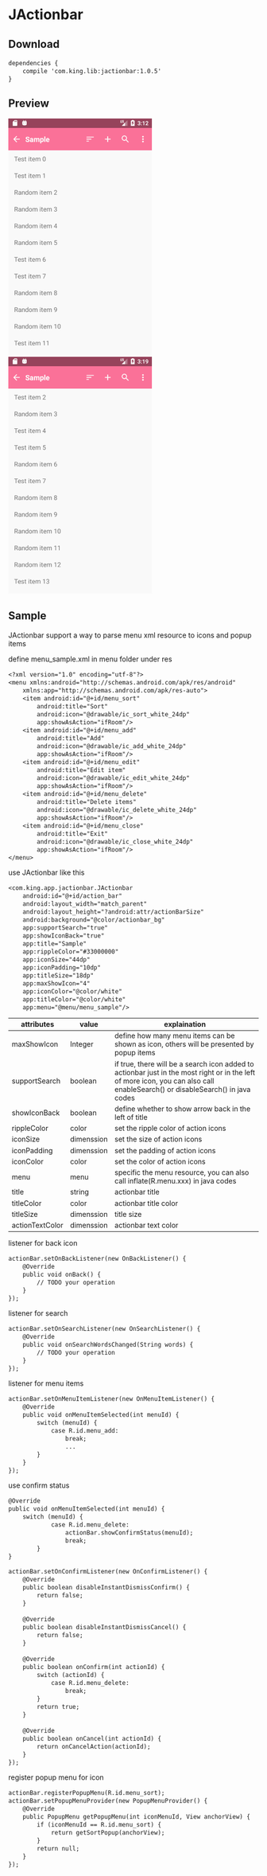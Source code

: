 # JActionbar

## Download

```
dependencies {
    compile 'com.king.lib:jactionbar:1.0.5'
}
```

## Preview

![](media/preview1.gif)    ![](media/preview2.gif)

## Sample

JActionbar support a way to parse menu xml resource to icons and popup items

define menu_sample.xml in menu folder under res

```
<?xml version="1.0" encoding="utf-8"?>
<menu xmlns:android="http://schemas.android.com/apk/res/android"
    xmlns:app="http://schemas.android.com/apk/res-auto">
    <item android:id="@+id/menu_sort"
        android:title="Sort"
        android:icon="@drawable/ic_sort_white_24dp"
        app:showAsAction="ifRoom"/>
    <item android:id="@+id/menu_add"
        android:title="Add"
        android:icon="@drawable/ic_add_white_24dp"
        app:showAsAction="ifRoom"/>
    <item android:id="@+id/menu_edit"
        android:title="Edit item"
        android:icon="@drawable/ic_edit_white_24dp"
        app:showAsAction="ifRoom"/>
    <item android:id="@+id/menu_delete"
        android:title="Delete items"
        android:icon="@drawable/ic_delete_white_24dp"
        app:showAsAction="ifRoom"/>
    <item android:id="@+id/menu_close"
        android:title="Exit"
        android:icon="@drawable/ic_close_white_24dp"
        app:showAsAction="ifRoom"/>
</menu>
```



use JActionbar like this

```
<com.king.app.jactionbar.JActionbar
    android:id="@+id/action_bar"
    android:layout_width="match_parent"
    android:layout_height="?android:attr/actionBarSize"
    android:background="@color/actionbar_bg"
    app:supportSearch="true"
    app:showIconBack="true"
    app:title="Sample"
    app:rippleColor="#33000000"
    app:iconSize="44dp"
    app:iconPadding="10dp"
    app:titleSize="18dp"
    app:maxShowIcon="4"
    app:iconColor="@color/white"
    app:titleColor="@color/white"
    app:menu="@menu/menu_sample"/>
```



| attributes    | value      | explaination                                                 |
| ------------- | ---------- | ------------------------------------------------------------ |
| maxShowIcon   | Integer    | define how many menu items can be shown as icon, others will be presented by popup items |
| supportSearch | boolean    | if true, there will be a search icon added to actionbar just in the most right or in the left of more icon, you can also call enableSearch() or disableSearch() in java codes |
| showIconBack  | boolean    | define whether to show arrow back in the left of title       |
| rippleColor   | color      | set the ripple color of action icons                         |
| iconSize      | dimenssion | set the size of action icons                                 |
| iconPadding   | dimenssion | set the padding of action icons                              |
| iconColor     | color      | set the color of action icons                                |
| menu          | menu       | specific the menu resource, you can also call inflate(R.menu.xxx) in java codes |
| title         | string     | actionbar title                                              |
| titleColor    | color      | actionbar title color                                        |
| titleSize     | dimenssion | title size                                                   |
| actionTextColor| dimenssion | actionbar text color                                                   |

listener for back icon

```
actionBar.setOnBackListener(new OnBackListener() {
    @Override
    public void onBack() {
        // TODO your operation
    }
});
```

listener for search

```
actionBar.setOnSearchListener(new OnSearchListener() {
    @Override
    public void onSearchWordsChanged(String words) {
        // TODO your operation
    }
});
```

listener for menu items

```
actionBar.setOnMenuItemListener(new OnMenuItemListener() {
    @Override
    public void onMenuItemSelected(int menuId) {
        switch (menuId) {
            case R.id.menu_add:
                break;
                ...
        }
    }
});
```

use confirm status

```
@Override
public void onMenuItemSelected(int menuId) {
    switch (menuId) {
            case R.id.menu_delete:
                actionBar.showConfirmStatus(menuId);
                break;
        }
}
```

```
actionBar.setOnConfirmListener(new OnConfirmListener() {
    @Override
    public boolean disableInstantDismissConfirm() {
        return false;
    }

    @Override
    public boolean disableInstantDismissCancel() {
        return false;
    }

    @Override
    public boolean onConfirm(int actionId) {
        switch (actionId) {
            case R.id.menu_delete:
            	break;
        }
        return true;
    }

    @Override
    public boolean onCancel(int actionId) {
        return onCancelAction(actionId);
    }
});
```



register popup menu for icon

```
actionBar.registerPopupMenu(R.id.menu_sort);
actionBar.setPopupMenuProvider(new PopupMenuProvider() {
    @Override
    public PopupMenu getPopupMenu(int iconMenuId, View anchorView) {
        if (iconMenuId == R.id.menu_sort) {
            return getSortPopup(anchorView);
        }
        return null;
    }
});
```
